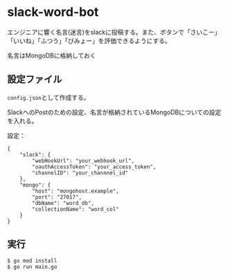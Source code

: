 # slack-word-bot
エンジニアに響く名言(迷言)をslackに投稿する。また、ボタンで「さいこー」「いいね」「ふつう」「びみょー」を評価できるようにする。

名言はMongoDBに格納しておく

## 設定ファイル
`config.json`として作成する。

SlackへのPostのための設定、名言が格納されているMongoDBについての設定を入れる。

設定：
```
{
    "slack": {
        "webHookUrl": "your_webhook_url",
        "oauthAccessToken": "your_access_token",
        "channelID": "your_channnel_id"
    },
    "mongo": {
        "host": "mongohost.example",
        "port": "27017",
        "dbName": "word_db",
        "collectionName": "word_col"
    }
}
```

## 実行
```
$ go mod install
$ go run main.go
```